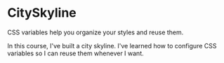 # CitySkyline

<p>CSS variables help you organize your styles and reuse them.</p>

<p>In this course, I've built a city skyline. I've learned how to configure CSS variables so I can reuse them whenever I want.</p>

